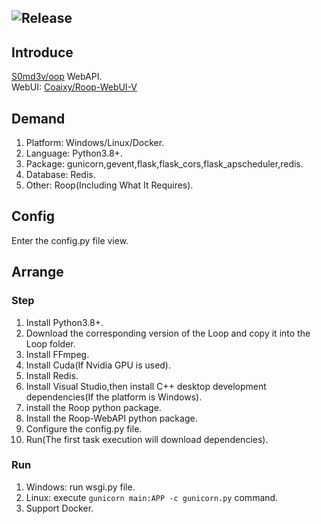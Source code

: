 ![Release](https://img.shields.io/badge/Release-0.1.0-blue)
---
## Introduce
[S0md3v/oop](https://github.com/s0md3v/roop) WebAPI.  
WebUI: [Coaixy/Roop-WebUI-V](https://github.com/Coaixy/Roop-WebUI-V)
## Demand
1. Platform: Windows/Linux/Docker.
2. Language: Python3.8+.
3. Package: gunicorn,gevent,flask,flask_cors,flask_apscheduler,redis.
4. Database: Redis.
5. Other: Roop(Including What It Requires).
## Config
Enter the config.py file view.
## Arrange
### Step
1. Install Python3.8+.
3. Download the corresponding version of the Loop and copy it into the Loop folder.
2. Install FFmpeg.
3. Install Cuda(If Nvidia GPU is used).
4. Install Redis.
5. Install Visual Studio,then install C++ desktop development dependencies(If the platform is Windows).
6. install the Roop python package.
7. Install the Roop-WebAPI python package.
8. Configure the config.py file.
9. Run(The first task execution will download dependencies).
### Run
1. Windows: run wsgi.py file.
2. Linux: execute `gunicorn main:APP -c gunicorn.py` command.
3. Support Docker.
